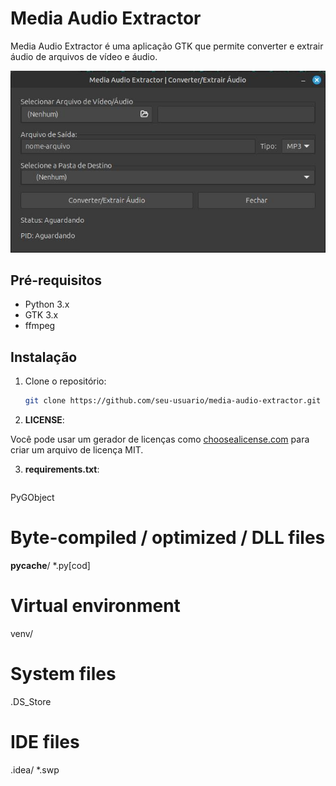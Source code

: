 # Media Audio Extractor

Media Audio Extractor é uma aplicação GTK que permite converter e extrair áudio de arquivos de vídeo e áudio.

<img alt="media-audio-extractor.jpg)" src="media-audio-extractor.jpg">


## Pré-requisitos

- Python 3.x
- GTK 3.x
- ffmpeg

## Instalação

1. Clone o repositório:
   ```bash
   git clone https://github.com/seu-usuario/media-audio-extractor.git

2. **LICENSE**:

Você pode usar um gerador de licenças como [choosealicense.com](https://choosealicense.com/) para criar um arquivo de licença MIT.

3. **requirements.txt**:

```plaintext
````
PyGObject

# Byte-compiled / optimized / DLL files
__pycache__/
*.py[cod]

# Virtual environment
venv/

# System files
.DS_Store

# IDE files
.idea/
*.swp
